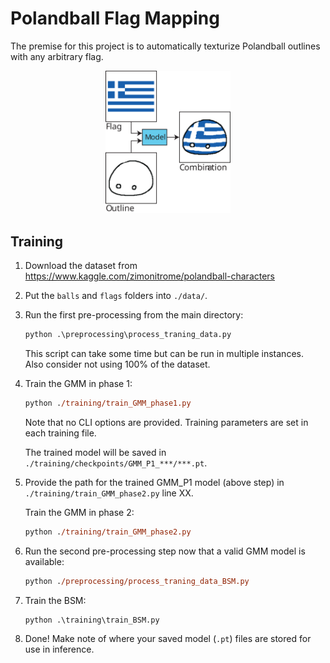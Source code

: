 # Polandball Flag Mapping

The premise for this project is to automatically texturize Polandball outlines with any arbitrary flag.

<!-- ![](_readme_images\model_overview.svg "Model overview") -->

<div style="text-align:center">
    <img src="_readme_images\model_overview.svg" alt="drawing" width="200" />
</div>

## Training

1. Download the dataset from https://www.kaggle.com/zimonitrome/polandball-characters

2. Put the `balls` and `flags` folders into `./data/`.

3. Run the first pre-processing from the main directory: 
    ```ps
    python .\preprocessing\process_traning_data.py
    ```
    This script can take some time but can be run in multiple instances. <br> Also consider not using 100% of the dataset.

4. Train the GMM in phase 1:
    ```ps
    python ./training/train_GMM_phase1.py
    ```
    Note that no CLI options are provided. Training parameters are set in each training file.

    The trained model will be saved in `./training/checkpoints/GMM_P1_***/***.pt`.

5. Provide the path for the trained GMM_P1 model (above step) in `./training/train_GMM_phase2.py` line XX.

    Train the GMM in phase 2:
    ```ps
    python ./training/train_GMM_phase2.py
    ```

6. Run the second pre-processing step now that a valid GMM model is available:
    ```ps
    python ./preprocessing/process_traning_data_BSM.py
    ```

7. Train the BSM:
    ```ps
    python .\training\train_BSM.py
    ```

8. Done! Make note of where your saved model (`.pt`) files are stored for use in inference.